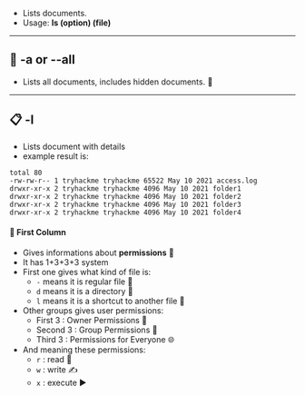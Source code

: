 - Lists documents.  
- Usage: **ls (option) (file)**

---

## 🔎 -a or --all
- Lists all documents, includes hidden documents. 👻

---

## 📋 -l
- Lists document with details  
- example result is:
```
total 80  
-rw-rw-r-- 1 tryhackme tryhackme 65522 May 10 2021 access.log  
drwxr-xr-x 2 tryhackme tryhackme 4096 May 10 2021 folder1  
drwxr-xr-x 2 tryhackme tryhackme 4096 May 10 2021 folder2  
drwxr-xr-x 2 tryhackme tryhackme 4096 May 10 2021 folder3  
drwxr-xr-x 2 tryhackme tryhackme 4096 May 10 2021 folder4
```

#### 🧩 First Column
- Gives informations about **permissions** 🔐  
- It has 1+3+3+3 system  
- First one gives what kind of file is:
  - `-` means it is regular file 📄  
  - `d` means it is a directory 📁  
  - `l` means it is a shortcut to another file 🔗  
- Other groups gives user permissions:
  - First 3 : Owner Permissions 👤  
  - Second 3 : Group Permissions 👥  
  - Third 3 : Permissions for Everyone 🌐  
- And meaning these permissions:
  - `r` : read 📖  
  - `w` : write ✍️  
  - `x` : execute ▶️